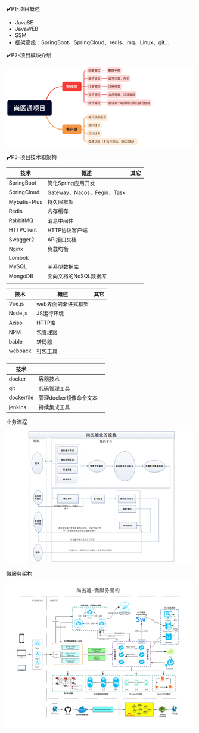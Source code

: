 



✔️P1-项目概述

- JavaSE
- JavaWEB
- SSM
- 框架高级：SpringBoot、SpringCloud、redis、mq、Linux、git...

✔️P2-项目模块介绍

![](./img/module_intro.png)

✔️P3-项目技术和架构

| 技术         | 概述                        | 其它 |
| ------------ | --------------------------- | ---- |
| SpringBoot   | 简化Spring应用开发          |      |
| SpringCloud  | Gateway、Nacos、Fegin、Task |      |
| Mybatis-Plus | 持久层框架                  |      |
| Redis        | 内存缓存                    |      |
| RabbitMQ     | 消息中间件                  |      |
| HTTPClient   | HTTP协议客户端              |      |
| Swagger2     | API接口文档                 |      |
| Nginx        | 负载均衡                    |      |
| Lombok       |                             |      |
| MySQL        | 关系型数据库                |      |
| MongoDB      | 面向文档的NoSQL数据库       |      |
|              |                             |      |



| 技术    | 概述                | 其它 |
| ------- | ------------------- | ---- |
| Vue.js  | web界面的渐进式框架 |      |
| Node.js | JS运行环境          |      |
| Axiso   | HTTP库              |      |
| NPM     | 包管理器            |      |
| bable   | 转码器              |      |
| webpack | 打包工具            |      |
|         |                     |      |



| 技术       |                        |      |
| ---------- | ---------------------- | ---- |
| docker     | 容器技术               |      |
| git        | 代码管理工具           |      |
| dockerfile | 管理docker镜像命令文本 |      |
| jenkins    | 持续集成工具           |      |



业务流程

![](./img/bus.png)



微服务架构

![](./img/jiagou.png)















